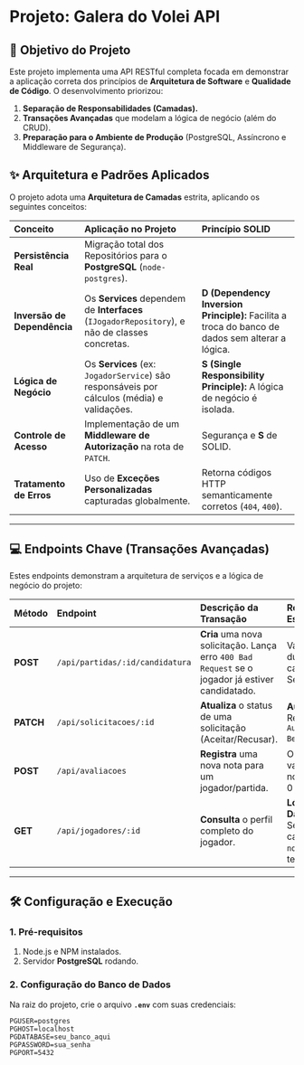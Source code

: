 # Projeto: Galera do Volei API


## 🎯 Objetivo do Projeto
Este projeto implementa uma API RESTful completa focada em demonstrar a aplicação correta dos princípios de **Arquitetura de Software** e **Qualidade de Código**. O desenvolvimento priorizou:

1.  **Separação de Responsabilidades (Camadas).**
2.  **Transações Avançadas** que modelam a lógica de negócio (além do CRUD).
3.  **Preparação para o Ambiente de Produção** (PostgreSQL, Assíncrono e Middleware de Segurança).

## ✨ Arquitetura e Padrões Aplicados

O projeto adota uma **Arquitetura de Camadas** estrita, aplicando os seguintes conceitos:

| Conceito | Aplicação no Projeto | Princípio SOLID |
| :--- | :--- | :--- |
| **Persistência Real** | Migração total dos Repositórios para o **PostgreSQL** (`node-postgres`). | |
| **Inversão de Dependência**| Os **Services** dependem de **Interfaces** (`IJogadorRepository`), e não de classes concretas. | **D (Dependency Inversion Principle):** Facilita a troca do banco de dados sem alterar a lógica. |
| **Lógica de Negócio** | Os **Services** (ex: `JogadorService`) são responsáveis por cálculos (média) e validações. | **S (Single Responsibility Principle):** A lógica de negócio é isolada. |
| **Controle de Acesso** | Implementação de um **Middleware de Autorização** na rota de `PATCH`. | Segurança e **S** de SOLID. |
| **Tratamento de Erros** | Uso de **Exceções Personalizadas** capturadas globalmente. | Retorna códigos HTTP semanticamente corretos (`404`, `400`). |

---

## 💻 Endpoints Chave (Transações Avançadas)

Estes endpoints demonstram a arquitetura de serviços e a lógica de negócio do projeto:

| Método | Endpoint | Descrição da Transação | Requisito Especial |
| :--- | :--- | :--- | :--- |
| **POST** | `/api/partidas/:id/candidatura` | **Cria** uma nova solicitação. Lança erro `400 Bad Request` se o jogador já estiver candidatado. | Valida duplicidade na camada Service. |
| **PATCH**| `/api/solicitacoes/:id` | **Atualiza** o status de uma solicitação (Aceitar/Recusar). | **Autorização:** Requer `Authorization: Bearer 99`. |
| **POST**| `/api/avaliacoes` | **Registra** uma nova nota para um jogador/partida. | O Service valida se a nota está entre 0 e 10. |
| **GET** | `/api/jogadores/:id` | **Consulta** o perfil completo do jogador. | **Lógica de Dados:** O Service calcula a `notaMedia` em tempo real. |

---

## 🛠️ Configuração e Execução

### **1. Pré-requisitos**

1.  Node.js e NPM instalados.
2.  Servidor **PostgreSQL** rodando.

### **2. Configuração do Banco de Dados**

Na raiz do projeto, crie o arquivo **`.env`** com suas credenciais:

```env
PGUSER=postgres
PGHOST=localhost
PGDATABASE=seu_banco_aqui
PGPASSWORD=sua_senha
PGPORT=5432
